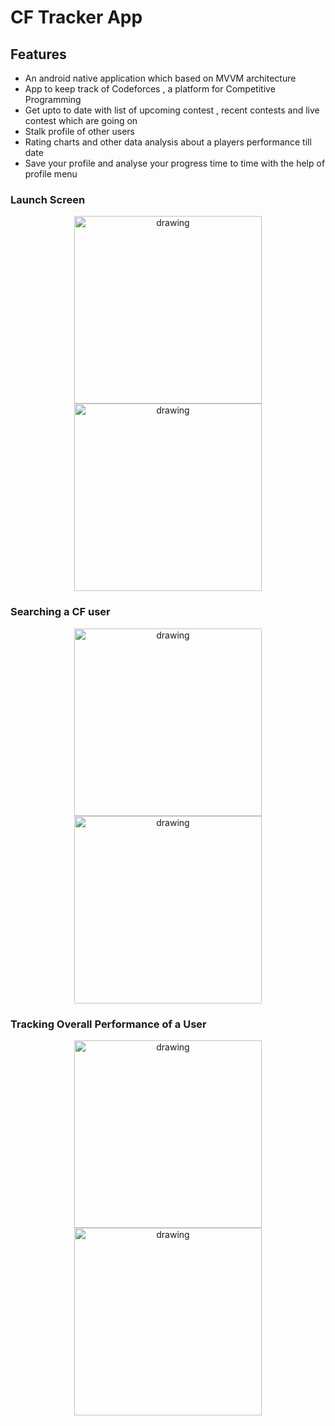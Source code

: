 # CF Tracker App
## Features
- An android native application which based on MVVM architecture
- App to keep track of Codeforces , a platform for Competitive Programming
- Get upto to date with list of upcoming contest , recent contests and live contest which are
  going on
- Stalk profile of other users
- Rating charts and other data analysis about a players performance till date
- Save your profile and analyse your progress time to time with the help of profile menu

### Launch Screen
<p align = "center"  float="left">
<img src="https://user-images.githubusercontent.com/93207824/183008864-adc49437-4e64-4cec-93b1-bc7eabb58002.png" alt="drawing" width="300" hspace = "40px" />

<img src="https://user-images.githubusercontent.com/93207824/183009298-b61cdca0-70f7-4bb5-a920-88f7431a4c82.png" alt="drawing" width="300" hspace = "40px" />
</p>



### Searching a CF user 

<p align = "center"  float="left">

<img src="https://user-images.githubusercontent.com/93207824/183009324-b4c0d7b0-bb21-42e3-b4c6-118646ed6a5f.png" alt="drawing" width="300" hspace="40px"/>

<img src="https://user-images.githubusercontent.com/93207824/183009637-e81283a3-6d6c-4931-a781-9ffa2c4f22f1.png" alt="drawing" width="300" hspace="40px"/>

</p>


### Tracking Overall Performance of a User
<p align = "center" float="left">
  <img src="https://user-images.githubusercontent.com/93207824/183009385-91687b27-dd67-42ea-9bf3-785a96359f08.png" alt="drawing" width="300" hspace="40px"/>
<img src="https://user-images.githubusercontent.com/93207824/183009394-8d8e804b-6a9e-469d-8cef-b2f801677faa.png" alt="drawing" width="300" hspace="40px"/>
</p>





